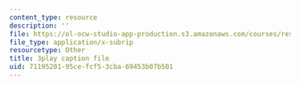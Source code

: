 ```yaml
---
content_type: resource
description: ''
file: https://ol-ocw-studio-app-production.s3.amazonaws.com/courses/res-6-012-introduction-to-probability-spring-2018/7119520195cefcf53cba69453b07b501_5kdv3r-YgK0.srt
file_type: application/x-subrip
resourcetype: Other
title: 3play caption file
uid: 71195201-95ce-fcf5-3cba-69453b07b501
---
```

